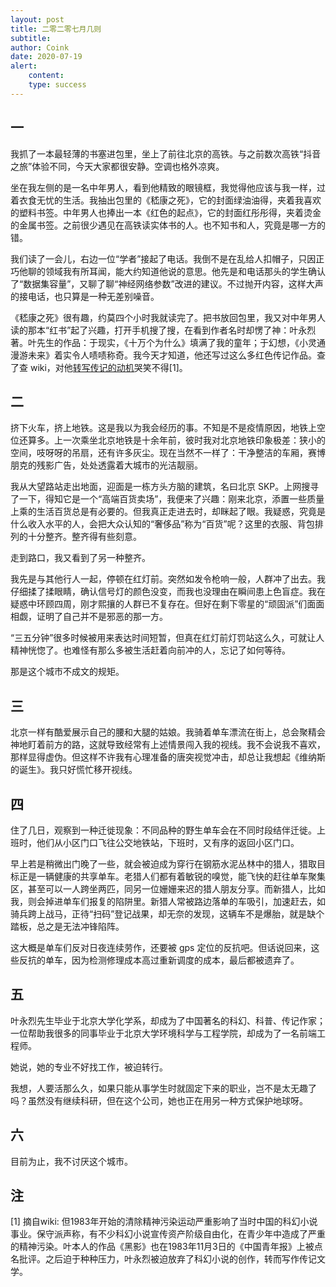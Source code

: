 ```yaml
---
layout: post
title: 二零二零七月几则
subtitle: 
author: Coink
date: 2020-07-19
alert: 
    content: 
    type: success
---
```




## 一

我抓了一本最轻薄的书塞进包里，坐上了前往北京的高铁。与之前数次高铁“抖音之旅”体验不同，今天大家都很安静。空调也格外凉爽。

坐在我左侧的是一名中年男人，看到他精致的眼镜框，我觉得他应该与我一样，过着衣食无忧的生活。我抽出包里的《嵇康之死》，它的封面绿油油得，夹着我喜欢的塑料书签。中年男人也捧出一本《红色的起点》，它的封面红彤彤得，夹着烫金的金属书签。之前很少遇见在高铁读实体书的人。也不知书和人，究竟是哪一方的错。

我们读了一会儿，右边一位“学者”接起了电话。我倒不是在乱给人扣帽子，只因正巧他聊的领域我有所耳闻，能大约知道他说的意思。他先是和电话那头的学生确认了“数据集容量”，又聊了聊“神经网络参数”改进的建议。不过抛开内容，这样大声的接电话，也只算是一种无差别噪音。

《嵇康之死》很有趣，约莫四个小时我就读完了。把书放回包里，我又对中年男人读的那本“红书”起了兴趣，打开手机搜了搜，在看到作者名时却愣了神：叶永烈 著。叶先生的作品：于现实，《十万个为什么》填满了我的童年；于幻想，《小灵通漫游未来》着实令人啧啧称奇。我今天才知道，他还写过这么多红色传记作品。查了查 wiki，对他[转写传记的动机](https://zh.wikipedia.org/wiki/叶永烈#生平)哭笑不得[1]。

## 二

挤下火车，挤上地铁。这是我以为我会经历的事。不知是不是疫情原因，地铁上空位还算多。上一次乘坐北京地铁是十余年前，彼时我对北京地铁印象极差：狭小的空间，吱呀呀的吊扇，还有许多灰尘。现在当然不一样了：干净整洁的车厢，赛博朋克的残影广告，处处透露着大城市的光洁靓丽。

我从大望路站走出地面，迎面是一栋方头方脑的建筑，名曰北京 SKP。上网搜寻了一下，得知它是一个“高端百货卖场”，我便来了兴趣：刚来北京，添置一些质量上乘的生活百货总是有必要的。但我真正走进去时，却眯起了眼。我疑惑，究竟是什么收入水平的人，会把大众认知的“奢侈品”称为“百货”呢？这里的衣服、背包排列的十分整齐。整齐得有些刻意。

走到路口，我又看到了另一种整齐。

我先是与其他行人一起，停顿在红灯前。突然如发令枪响一般，人群冲了出去。我仔细揉了揉眼睛，确认信号灯的颜色没变，而我也没理由在瞬间患上色盲症。我在疑惑中环顾四周，刚才熙攘的人群已不复存在。但好在剩下零星的“顽固派”们面面相觑，证明了自己并不是邪恶的那一方。

“三五分钟”很多时候被用来表达时间短暂，但真在红灯前灯罚站这么久，可就让人精神恍惚了。也难怪有那么多被生活赶着向前冲的人，忘记了如何等待。

那是这个城市不成文的规矩。



## 三

北京一样有酷爱展示自己的腰和大腿的姑娘。我骑着单车漂流在街上，总会聚精会神地盯着前方的路，这就导致经常有上述情景闯入我的视线。我不会说我不喜欢，那样显得虚伪。但这样不许我有心理准备的唐突视觉冲击，却总让我想起《维纳斯的诞生》。我只好慌忙移开视线。



## 四

住了几日，观察到一种迁徙现象：不同品种的野生单车会在不同时段结伴迁徙。上班时，他们从小区门口飞往公交地铁站，下班时，又有序的返回小区门口。

早上若是稍微出门晚了一些，就会被迫成为穿行在钢筋水泥丛林中的猎人，猎取目标正是一辆健康的共享单车。老猎人们都有着敏锐的嗅觉，能飞快的赶往单车聚集区，甚至可以一人跨坐两匹，同另一位姗姗来迟的猎人朋友分享。而新猎人，比如我，则会掉进单车们报复的陷阱里。新猎人常被路边落单的车吸引，加速赶去，如骑兵跨上战马，正待“扫码”登记战果，却无奈的发现，这辆车不是爆胎，就是缺个踏板，总之是无法冲锋陷阵。

这大概是单车们反对日夜连续劳作，还要被 gps 定位的反抗吧。但话说回来，这些反抗的单车，因为检测修理成本高过重新调度的成本，最后都被遗弃了。



## 五

叶永烈先生毕业于北京大学化学系，却成为了中国著名的科幻、科普、传记作家；一位帮助我很多的同事毕业于北京大学环境科学与工程学院，却成为了一名前端工程师。

她说，她的专业不好找工作，被迫转行。

我想，人要活那么久，如果只能从事学生时就固定下来的职业，岂不是太无趣了吗？虽然没有继续科研，但在这个公司，她也正在用另一种方式保护地球呀。



## 六

目前为止，我不讨厌这个城市。

 

## 注

[1] 摘自wiki: 但1983年开始的清除精神污染运动严重影响了当时中国的科幻小说事业。保守派声称，有不少科幻小说宣传资产阶级自由化，在青少年中造成了严重的精神污染。叶本人的作品《黑影》也在1983年11月3日的《中国青年报》上被点名批评。之后迫于种种压力，叶永烈被迫放弃了科幻小说的创作，转而写作传记文学。

